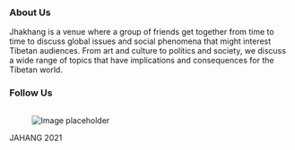 
  <footer class="site-footer">
      <div class="container">
        <div class="row">
          <div class="col-lg-4">
            <div class="mb-5">
              <h3 class="footer-heading mb-4">About Us</h3>
              <p>Jhakhang is a venue where a group of friends get together from time to time to discuss global issues and social phenomena that might interest Tibetan audiences. From art and culture to politics and society, we discuss a wide range of topics that have implications and consequences for the Tibetan world.</p>
            </div>
            <div class="mb-5">
                <div class="col-lg-8 mb-5 mb-lg-0">
            <div class="row">
              <div class="col-md-12">
                <h3 class="footer-heading mb-4">Follow Us</h3>
                <div>
                  <a href="https://www.facebook.com/sharer/sharer.php?u={{site.web-url}}{{page.url}}
" class="pl-0 pr-3"><span class="icon-facebook"></span></a>
                  <a href="http://twitter.com/share?url={{site.web-url}}{{page.url}}&text={{page.title}}&via={{page.author}}" class="pl-3 pr-3"><span class="icon-twitter"></span></a>
                  <a href="#" class="pl-3 pr-3"><span class="icon-instagram"></span></a>
                  <a href="{{site.web-url}}/rss.xml" class="pl-3 pr-3"><span class="icon-rss"></span></a>
                </div>
              </div>
            </div>
          </div>
            </div>
          </div>
          <div class="col-lg-6 mb-5 mb-lg-0">
            <div class="row">
            </div>
          </div>
          <div class="col-lg-2 mb-5 mb-lg-0">
            <div class="mb-5">
              <img src="">
              <figure>
                  <img  src="{{site.baseurl}}/assets/images/logo-footer.png" alt="Image placeholder" class="img-fluid rounded mx-auto">
                </figure>
            </div>
          </div>      
        </div>
        <div class="row pt-5 mt-5 text-center">
          <div class="col-md-12">
            <p>
            <!-- Link back to Colorlib can't be removed. Template is licensed under CC BY 3.0. -->
            <script data-cfasync="false" src=""></script><script>document.write(new Date().getFullYear());</script> JAHANG 2021
            <!-- Link back to Colorlib can't be removed. Template is licensed under CC BY 3.0. -->
            </p>
          </div>       
      </div>
     </div>
    </footer>
  </div>
  <script src="{{site.baseurl}}/assets/js/jquery-3.3.1.min.js"></script>
  <script src="{{site.baseurl}}/assets/js/jquery-migrate-3.0.1.min.js"></script>
  <script src="{{site.baseurl}}/assets/js/jquery-ui.js"></script>
  <script src="{{site.baseurl}}/assets/js/popper.min.js"></script>
  <script src="{{site.baseurl}}/assets/js/bootstrap.min.js"></script>
  <script src="{{site.baseurl}}/assets/js/owl.carousel.min.js"></script>
  <script src="{{site.baseurl}}/assets/js/jquery.stellar.min.js"></script>
  <script src="{{site.baseurl}}/assets/js/jquery.countdown.min.js"></script>
  <script src="{{site.baseurl}}/assets/js/jquery.magnific-popup.min.js"></script>
  <script src="{{site.baseurl}}/assets/js/aos.js"></script>

  <script src="{{site.baseurl}}/assets/js/mediaelement-and-player.min.js"></script>

  <script>
      document.addEventListener('DOMContentLoaded', function() {
                var mediaElements = document.querySelectorAll('video, audio'), total = mediaElements.length;

                for (var i = 0; i < total; i++) {
                    new MediaElementPlayer(mediaElements[i], {
                        pluginPath: 'https://cdn.jsdelivr.net/npm/mediaelement@4.2.7/build/',
                        shimScriptAccess: 'always',
                        success: function () {
                            var target = document.body.querySelectorAll('.player'), targetTotal = target.length;
                            for (var j = 0; j < targetTotal; j++) {
                                target[j].style.visibility = 'visible';
                            }
                  }
                });
                }
            });
    </script>
  <script src="{{site.baseurl}}/assets/js/main.js"></script>
  <script id="dsq-count-scr" src="//jhakhang-com.disqus.com/count.js" async></script>

  </body>
</html>